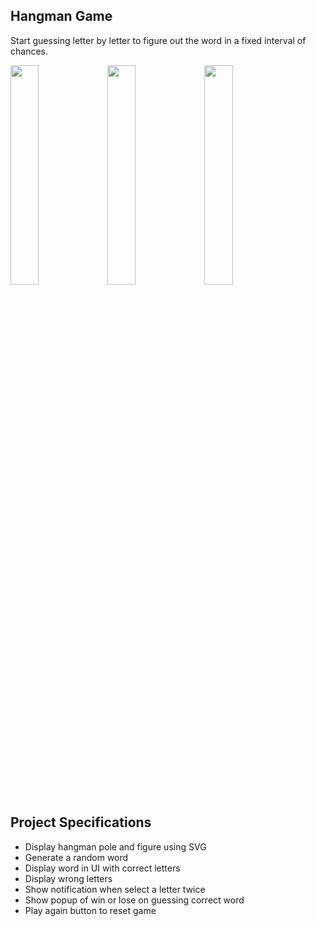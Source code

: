 ## Hangman Game

Start guessing letter by letter to figure out the word in a fixed interval of chances.

<img src="https://user-images.githubusercontent.com/47572837/79057273-2c0c9600-7c7d-11ea-8a7b-5419cd698944.png" width="30%"></img> <img src="https://user-images.githubusercontent.com/47572837/79057274-2dd65980-7c7d-11ea-8ac0-4937c622a636.png" width="30%"></img> <img src="https://user-images.githubusercontent.com/47572837/79057275-2e6ef000-7c7d-11ea-9030-372b3c5633fc.png" width="30%"></img> 

## Project Specifications

- Display hangman pole and figure using SVG
- Generate a random word
- Display word in UI with correct letters
- Display wrong letters
- Show notification when select a letter twice
- Show popup of win or lose on guessing correct word
- Play again button to reset game
